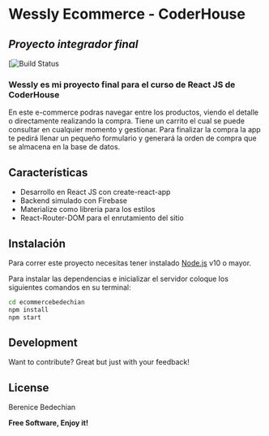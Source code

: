 # Wessly Ecommerce - CoderHouse
## _Proyecto integrador final_

[![Build Status](https://wey-cfc3a.web.app/)

### Wessly es mi proyecto final para el curso de React JS de CoderHouse

En este e-commerce podras navegar entre los productos, viendo el detalle o directamente realizando la compra. Tiene un carrito el cual se puede consultar en cualquier momento y gestionar.
Para finalizar la compra la app te pedirá llenar un pequeño formulario y generará la orden de compra que se almacena en la base de datos.

## Características

- Desarrollo en React JS con create-react-app
- Backend simulado con Firebase
- Materialize como libreria para los estilos
- React-Router-DOM para el enrutamiento del sitio


## Instalación

Para correr este proyecto necesitas tener instalado [Node.js](https://nodejs.org/) v10 o mayor.

Para instalar las dependencias e inicializar el servidor coloque los siguientes comandos en su terminal:

```sh
cd ecommercebedechian
npm install
npm start
```

## Development

Want to contribute? Great but just with your feedback!

## License

Berenice Bedechian

**Free Software, Enjoy it!**
